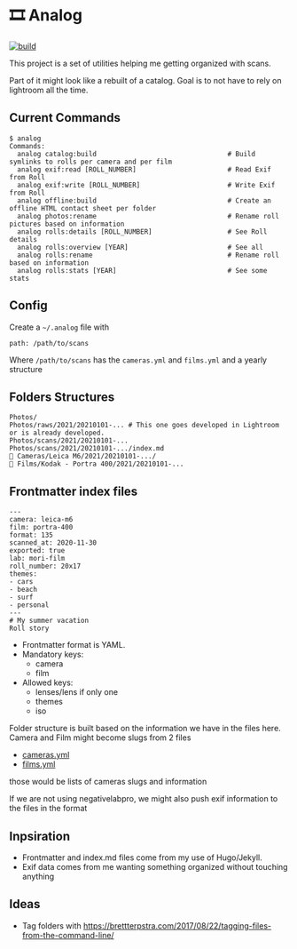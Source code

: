 # 🎞 Analog

[![build](https://github.com/ys/analog/actions/workflows/ci.yml/badge.svg)](https://github.com/ys/analog/actions/workflows/ci.yml)

This project is a set of utilities helping me getting organized with scans.

Part of it might look like a rebuilt of a catalog. 
Goal is to not have to rely on lightroom all the time. 

## Current Commands

```
$ analog
Commands:
  analog catalog:build                                 # Build symlinks to rolls per camera and per film
  analog exif:read [ROLL_NUMBER]                       # Read Exif from Roll
  analog exif:write [ROLL_NUMBER]                      # Write Exif from Roll
  analog offline:build                                 # Create an offline HTML contact sheet per folder
  analog photos:rename                                 # Rename roll pictures based on information
  analog rolls:details [ROLL_NUMBER]                   # See Roll details
  analog rolls:overview [YEAR]                         # See all
  analog rolls:rename                                  # Rename roll based on information
  analog rolls:stats [YEAR]                            # See some stats
```

## Config

Create a `~/.analog` file with 

```
path: /path/to/scans 
```

Where `/path/to/scans` has the `cameras.yml` and `films.yml` and  a yearly structure

## Folders Structures

```
Photos/
Photos/raws/2021/20210101-... # This one goes developed in Lightroom or is already developed. 
Photos/scans/2021/20210101-...
Photos/scans/2021/20210101-.../index.md
🔗 Cameras/Leica M6/2021/20210101-.../
🔗 Films/Kodak - Portra 400/2021/20210101-...
```

## Frontmatter index files

```
---
camera: leica-m6
film: portra-400
format: 135
scanned_at: 2020-11-30
exported: true
lab: mori-film
roll_number: 20x17
themes:
- cars
- beach
- surf
- personal
---
# My summer vacation
Roll story
```


- Frontmatter format is YAML.
- Mandatory keys: 
	- camera
	- film
- Allowed keys:
	- lenses/lens if only one
	- themes
	- iso

Folder structure is built based on the information we have in the files here. 
Camera and Film might become slugs from 2 files

- [cameras.yml](config/cameras.yml)
- [films.yml](config/films.yml)

those would be lists of cameras slugs and information

If we are not using negativelabpro, we might also push exif information to the files in the format


## Inpsiration

- Frontmatter and index.md files come from my use of Hugo/Jekyll. 
- Exif data comes from me wanting something organized without touching anything

## Ideas
- Tag folders with https://brettterpstra.com/2017/08/22/tagging-files-from-the-command-line/
